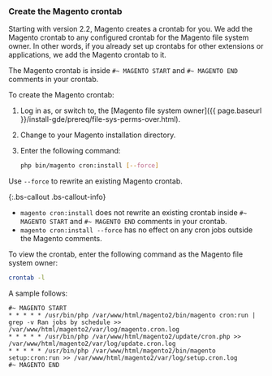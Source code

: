 ### Create the Magento crontab

Starting with version 2.2, Magento creates a crontab for you. We add the Magento crontab to any configured crontab for the Magento file system owner. In other words, if you already set up crontabs for other extensions or applications, we add the Magento crontab to it.

The Magento crontab is inside `#~ MAGENTO START` and `#~ MAGENTO END` comments in your crontab.

To create the Magento crontab:

1.	Log in as, or switch to, the [Magento file system owner]({{ page.baseurl }}/install-gde/prereq/file-sys-perms-over.html).
2.	Change to your Magento installation directory.
3.	Enter the following command:

    ```bash
    php bin/magento cron:install [--force]
    ```

Use `--force` to rewrite an existing Magento crontab.

{:.bs-callout .bs-callout-info}

*	`magento cron:install` does not rewrite an existing crontab inside `#~ MAGENTO START` and `#~ MAGENTO END` comments in your crontab.
*	`magento cron:install --force` has no effect on any cron jobs outside the Magento comments.

To view the crontab, enter the following command as the Magento file system owner:

```bash
crontab -l
```

A sample follows:

```terminal
#~ MAGENTO START
* * * * * /usr/bin/php /var/www/html/magento2/bin/magento cron:run | grep -v Ran jobs by schedule >> /var/www/html/magento2/var/log/magento.cron.log
* * * * * /usr/bin/php /var/www/html/magento2/update/cron.php >> /var/www/html/magento2/var/log/update.cron.log
* * * * * /usr/bin/php /var/www/html/magento2/bin/magento setup:cron:run >> /var/www/html/magento2/var/log/setup.cron.log
#~ MAGENTO END
```

